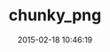 ---
layout: post
title:  "chunky_png"
repo:   "wvanbergen/chunky_png"
date:   2015-02-18 10:46:19
gemurl: http://wiki.github.com/wvanbergen/chunky_png
---